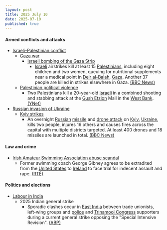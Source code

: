 ```yaml
---
layout: post
title: 2025 July 10
date: 2025-07-10
published: true
---
```



#### Armed conflicts and attacks

* [Israeli–Palestinian conflict](https://en.wikipedia.org/wiki/Israeli%E2%80%93Palestinian_conflict "Israeli–Palestinian conflict")
  * [Gaza war](https://en.wikipedia.org/wiki/Gaza_war "Gaza war")
    * [Israeli bombing of the Gaza Strip](https://en.wikipedia.org/wiki/Israeli_bombing_of_the_Gaza_Strip "Israeli bombing of the Gaza Strip")
      * [Israeli](https://en.wikipedia.org/wiki/Israel "Israel") airstrikes kill at least 15 [Palestinians](https://en.wikipedia.org/wiki/Palestinians "Palestinians"), including eight children and two women, queuing for nutritional supplements near a medical point in [Deir al-Balah](https://en.wikipedia.org/wiki/Deir_al-Balah "Deir al-Balah"), [Gaza](https://en.wikipedia.org/wiki/Gaza_Strip "Gaza Strip"). Another 37 people are killed in strikes elsewhere in Gaza. [(BBC News)](https://www.bbc.com/news/articles/c4gd01g1gxro)
  * [Palestinian political violence](https://en.wikipedia.org/wiki/Palestinian_political_violence "Palestinian political violence")
    * Two Palestinians kill a 20-year-old [Israeli](https://en.wikipedia.org/wiki/Israel "Israel") in a combined shooting and stabbing attack at the [Gush Etzion](https://en.wikipedia.org/wiki/Gush_Etzion "Gush Etzion") Mall in the [West Bank](https://en.wikipedia.org/wiki/West_Bank "West Bank"). [(YNet)](https://www.ynetnews.com/article/hyyvb76reg#autoplay)
* [Russian invasion of Ukraine](https://en.wikipedia.org/wiki/Russian_invasion_of_Ukraine "Russian invasion of Ukraine")
  * [Kyiv strikes](https://en.wikipedia.org/wiki/Kyiv_strikes_%282022%E2%80%93present%29 "Kyiv strikes (2022–present)")
    * An overnight [Russian](https://en.wikipedia.org/wiki/Russian_Armed_Forces "Russian Armed Forces") [missile](https://en.wikipedia.org/wiki/Missile "Missile") and [drone attack](https://en.wikipedia.org/wiki/Drone_warfare "Drone warfare") on [Kyiv](https://en.wikipedia.org/wiki/Kyiv "Kyiv"), [Ukraine](https://en.wikipedia.org/wiki/Ukraine "Ukraine"), kills two people, injures 16 others and causes fires across the capital with multiple districts targeted. At least 400 drones and 18 missiles are launched in total. [(BBC News)](https://www.bbc.com/news/articles/cj3rvpe06rxo)

#### Law and crime

* [Irish Amateur Swimming Association abuse scandal](https://en.wikipedia.org/wiki/Irish_Amateur_Swimming_Association#Abuse_scandals_and_abolition "Irish Amateur Swimming Association")
  * Former swimming coach George Gibney agrees to be extradited from the [United States](https://en.wikipedia.org/wiki/United_States "United States") to [Ireland](https://en.wikipedia.org/wiki/Republic_of_Ireland "Republic of Ireland") to face trial for indecent assault and rape. [(RTÉ)](https://www.rte.ie/news/2025/0710/1522869-george-gibney-court/)

#### Politics and elections

* [Labour in India](https://en.wikipedia.org/wiki/Labour_in_India "Labour in India")
  * 2025 Indian general strike
    * Sporadic clashes occur in [East India](https://en.wikipedia.org/wiki/East_India "East India") between trade unionists, left-wing groups and [police](https://en.wikipedia.org/wiki/Police_of_India "Police of India") and [Trinamool Congress](https://en.wikipedia.org/wiki/Trinamool_Congress "Trinamool Congress") supporters during a current general strike opposing the "Special Intensive Revision". [(ABP)](https://news.abplive.com/cities/sporadic-violence-in-bengal-mahagathbandhan-muscle-in-patna-mark-general-strike-in-east-india-1786610)
